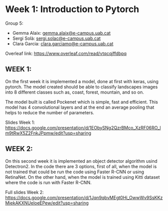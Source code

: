 # Week 1: Introduction to Pytorch

Group 5:
- Gemma Alaix: gemma.alaix@e-campus.uab.cat
- Sergi Solà: sergi.solac@e-campus.uab.cat
- Clara Garcia: clara.garciamo@e-campus.uab.cat

Overleaf link: https://www.overleaf.com/read/vtqcqjffdbpq



## WEEK 1:

On the first week it is implemented a model, done at first with keras, using pytorch. The model created should be able to classify landscapes images into 8 different classes such as, coast, forest, mountain, and so on.

The model built is called Pockenet which is simple, fast and efficient. This model has 4 convolutional layers and at the end an average pooling that helps to reduce the number of parameters.

Slides Week 1: https://docs.google.com/presentation/d/1EObySNg2QzrBMco_XzRF06RO_lm9tRwX5Z2FnkJPpmw/edit?usp=sharing

## WEEK 2:

On this second week it is implemented an object detector algorithm usind Detectron2. In the code there are 3 options, first of all, when the model is not trained that could be run the code using Faster R-CNN or using RetinaNet. On the other hand, when the model is trained using Kitti dataset where the code is run with Faster R-CNN.

Full slides Week 2: https://docs.google.com/presentation/d/1Jqn9qbvMEgt0Hi_OwwWv9SsKKzMiekAKXNUeloeEPew/edit?usp=sharing

